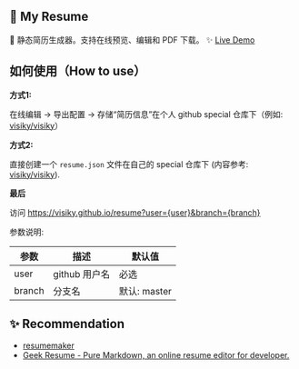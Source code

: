 ## 🧾 My Resume

📃 静态简历生成器。支持在线预览、编辑和 PDF 下载。 ✨ [Live Demo](https://visiky.github.io/resume)

## 如何使用（How to use）

**方式1:**

在线编辑 -> 导出配置 -> 存储“简历信息”在个人 github special 仓库下（例如: [visiky/visiky](https://github.com/visiky/visiky/blob/master/resume.json)）


**方式2:**

直接创建一个 `resume.json` 文件在自己的 special 仓库下 (内容参考: [visiky/visiky](https://github.com/visiky/visiky/blob/master/resume.json)). 

**最后**

访问 https://visiky.github.io/resume?user={user}&branch={branch}

参数说明:

|参数|描述|默认值|
|---|---|---|
| user | github 用户名 | 必选 |
| branch | 分支名 | 默认: master |



## ✨ Recommendation

- [resumemaker](https://www.resumemaker.online/es.php)
- [Geek Resume - Pure Markdown, an online resume editor for developer.](https://www.jijian.press/)
